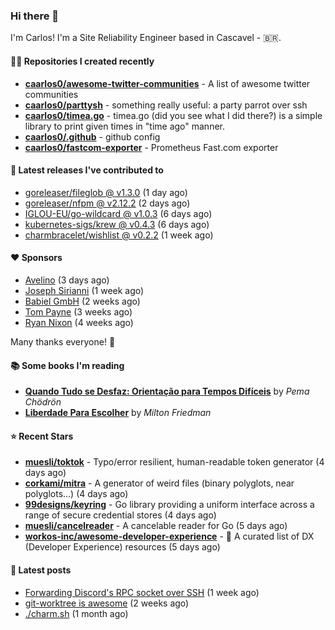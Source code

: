### Hi there 👋

I'm Carlos! I'm a Site Reliability Engineer based in Cascavel - 🇧🇷.

#### 👨‍💻 Repositories I created recently
- **[caarlos0/awesome-twitter-communities](https://github.com/caarlos0/awesome-twitter-communities)** - A list of awesome twitter communities
- **[caarlos0/parttysh](https://github.com/caarlos0/parttysh)** - something really useful: a party parrot over ssh
- **[caarlos0/timea.go](https://github.com/caarlos0/timea.go)** - timea.go (did you see what I did there?) is a simple library to print given times in &#34;time ago&#34; manner.
- **[caarlos0/.github](https://github.com/caarlos0/.github)** - github config
- **[caarlos0/fastcom-exporter](https://github.com/caarlos0/fastcom-exporter)** - Prometheus Fast.com exporter

#### 🚀 Latest releases I've contributed to


- [goreleaser/fileglob @ v1.3.0](https://github.com/goreleaser/fileglob/releases/tag/v1.3.0) (1 day ago)
- [goreleaser/nfpm @ v2.12.2](https://github.com/goreleaser/nfpm/releases/tag/v2.12.2) (2 days ago)
- [IGLOU-EU/go-wildcard @ v1.0.3](https://github.com/IGLOU-EU/go-wildcard/releases/tag/v1.0.3) (6 days ago)
- [kubernetes-sigs/krew @ v0.4.3](https://github.com/kubernetes-sigs/krew/releases/tag/v0.4.3) (6 days ago)
- [charmbracelet/wishlist @ v0.2.2](https://github.com/charmbracelet/wishlist/releases/tag/v0.2.2) (1 week ago)

#### ❤️ Sponsors
- [Avelino](https://github.com/avelino) (3 days ago)
- [Joseph Sirianni](https://github.com/jsirianni) (1 week ago)
- [Babiel GmbH](https://github.com/babiel) (2 weeks ago)
- [Tom Payne](https://github.com/twpayne) (3 weeks ago)
- [Ryan Nixon](https://github.com/taiidani) (4 weeks ago)

Many thanks everyone! 🙏

#### 📚 Some books I'm reading
- **[Quando Tudo se Desfaz: Orientação para Tempos Difíceis](https://www.goodreads.com/book/show/60206797-quando-tudo-se-desfaz)** by _Pema Chödrön_
- **[Liberdade Para Escolher](https://www.goodreads.com/book/show/17238591-liberdade-para-escolher)** by _Milton Friedman_

#### ⭐ Recent Stars


- **[muesli/toktok](https://github.com/muesli/toktok)** - Typo/error resilient, human-readable token generator (4 days ago)
- **[corkami/mitra](https://github.com/corkami/mitra)** - A generator of weird files (binary polyglots, near polyglots...) (4 days ago)
- **[99designs/keyring](https://github.com/99designs/keyring)** - Go library providing a uniform interface across a range of secure credential stores (4 days ago)
- **[muesli/cancelreader](https://github.com/muesli/cancelreader)** - A cancelable reader for Go (5 days ago)
- **[workos-inc/awesome-developer-experience](https://github.com/workos-inc/awesome-developer-experience)** - 🤘 A curated list of DX (Developer Experience) resources (5 days ago)

#### 📄 Latest posts
- [Forwarding Discord&#39;s RPC socket over SSH](https://carlosbecker.com/posts/discord-rpc-ssh/) (1 week ago)
- [git-worktree is awesome](https://carlosbecker.com/posts/git-worktrees/) (2 weeks ago)
- [./charm.sh](https://carlosbecker.com/posts/charm/) (1 month ago)
